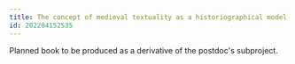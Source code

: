 ```yaml
---
title: The concept of medieval textuality as a historiographical model
id: 202204152535
---
```


Planned book to be produced as a derivative of the postdoc's subproject.

